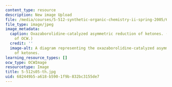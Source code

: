 ```yaml
---
content_type: resource
description: New image Upload
file: /media/courses/5-512-synthetic-organic-chemistry-ii-spring-2005/682449b5a618b5901f9b832bc3155de7_5-512s05-th.jpg
file_type: image/jpeg
image_metadata:
  caption: Oxazaborolidine-catalyzed asymmetric reduction of ketones. (Figure courtesy
    of OCW.)
  credit: ''
  image-alt: A diagram representing the oxazaborolidine-catalyzed asymmetric reduction
    of ketones.
learning_resource_types: []
ocw_type: OCWImage
resourcetype: Image
title: 5-512s05-th.jpg
uid: 682449b5-a618-b590-1f9b-832bc3155de7
---
```

